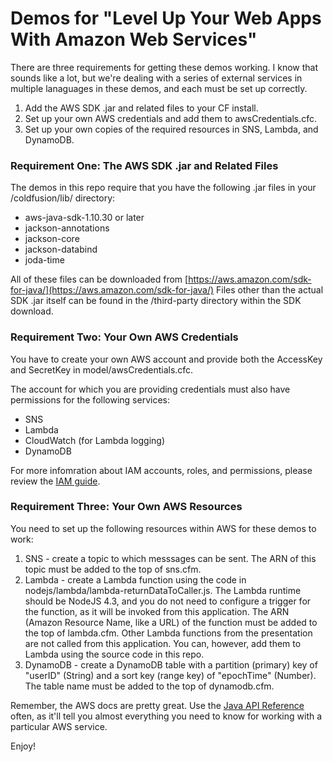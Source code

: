 # Demos for "Level Up Your Web Apps With Amazon Web Services"

There are three requirements for getting these demos working. I know that sounds like a lot, but we're dealing with a series of external services in multiple lanaguages in these demos, and each must be set up correctly.

1. Add the AWS SDK .jar and related files to your CF install.
2. Set up your own AWS credentials and add them to awsCredentials.cfc.
3. Set up your own copies of the required resources in SNS, Lambda, and DynamoDB.

### Requirement One: The AWS SDK .jar and Related Files

The demos in this repo require that you have the following .jar files in your /coldfusion/lib/ directory:

- aws-java-sdk-1.10.30 or later
- jackson-annotations
- jackson-core
- jackson-databind
- joda-time

All of these files can be downloaded from [https://aws.amazon.com/sdk-for-java/](https://aws.amazon.com/sdk-for-java/) Files other than the actual SDK .jar itself can be found in the /third-party directory within the SDK download.

### Requirement Two: Your Own AWS Credentials

You have to create your own AWS account and provide both the AccessKey and SecretKey in model/awsCredentials.cfc.

The account for which you are providing credentials must also have permissions for the following services:

- SNS
- Lambda
- CloudWatch (for Lambda logging)
- DynamoDB

For more infomration about IAM accounts, roles, and permissions, please review the [IAM guide](http://docs.aws.amazon.com/IAM/latest/UserGuide/introduction.html).

### Requirement Three: Your Own AWS Resources

You need to set up the following resources within AWS for these demos to work:

1. SNS - create a topic to which messsages can be sent. The ARN of this topic must be added to the top of sns.cfm.
2. Lambda - create a Lambda function using the code in nodejs/lambda/lambda-returnDataToCaller.js. The Lambda runtime should be NodeJS 4.3, and you do not need to configure a trigger for the function, as it will be invoked from this application. The ARN (Amazon Resource Name, like a URL) of the function must be added to the top of lambda.cfm. Other Lambda functions from the presentation are not called from this application. You can, however, add them to Lambda using the source code in this repo.
3. DynamoDB - create a DynamoDB table with a partition (primary) key of "userID" (String) and a sort key (range key) of "epochTime" (Number). The table name must be added to the top of dynamodb.cfm.

Remember, the AWS docs are pretty great. Use the [Java API Reference](http://docs.aws.amazon.com/AWSJavaSDK/latest/javadoc/index.html) often, as it'll tell you almost everything you need to know for working with a particular AWS service.

Enjoy!

